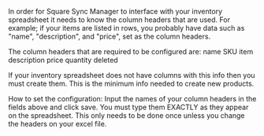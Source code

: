In order for Square Sync Manager to interface with your inventory spreadsheet 
it needs to know the column headers that are used. For example; if your items are 
listed in rows, you probably have data such as "name", "description", and "price", 
set as the column headers. 

The column headers that are required to be configured are: 
name 
SKU 
item description 
price 
quantity
deleted

If your inventory spreadsheet does not have columns with this info then you must 
create them. This is the minimum info needed to create new products. 

How to set the configuration: 
Input the names of your column headers in the fields above and click save. You
must type them EXACTLY as they appear on the spreadsheet. This only needs to be
done once unless you change the headers on your excel file.